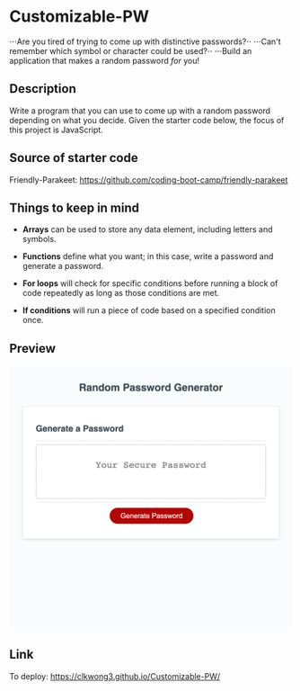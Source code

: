 # Customizable-PW

⋅⋅⋅Are you tired of trying to come up with distinctive passwords?⋅⋅
⋅⋅⋅Can't remember which symbol or character could be used?⋅⋅
⋅⋅⋅Build an application that makes a random password _for_ you!

## Description

Write a program that you can use to come up with a random password depending on what you decide. Given the starter code below, the focus of this project is JavaScript.

## Source of starter code

Friendly-Parakeet: https://github.com/coding-boot-camp/friendly-parakeet

## Things to keep in mind

- **Arrays** can be used to store any data element, including letters and symbols.

- **Functions** define what you want; in this case, write a password and generate a password.

- **For loops** will check for specific conditions before running a block of code repeatedly as long as those conditions are met.

- **If conditions** will run a piece of code based on a specified condition once.

## Preview

![Full Page Image](./assets/image/_Users_ECY_bootcamp_Challenges_Customizable-PW_Develop_index.html.png)

## Link

To deploy: https://clkwong3.github.io/Customizable-PW/
